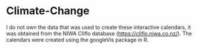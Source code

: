 # Climate-Change
I do not own the data that was used to create these interactive calendars, it was obtained from the NIWA Cliflo database (https://cliflo.niwa.co.nz/). 
The calendars were created using the googleVis package in R.

